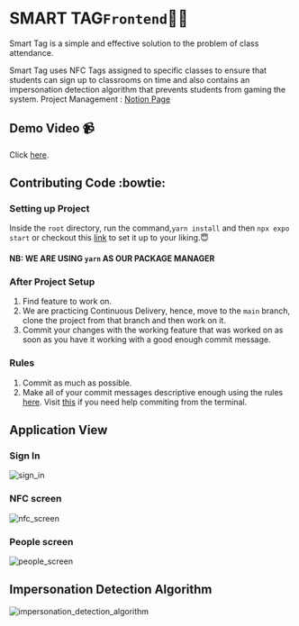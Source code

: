 # SMART TAG`Frontend`😶‍🌫️

Smart Tag is a simple and effective solution to the problem of class attendance.

Smart Tag uses NFC Tags assigned to specific classes to ensure that students can sign up to classrooms on time and also contains an impersonation detection algorithm that prevents students from gaming the system.
Project Management : [Notion Page](https://www.notion.so/Teamspace-Home-fba74a5d54be44d49325709de4ed9b68)
## Demo Video 📹

 Click [here](https://drive.google.com/file/d/1HPKHIb4zaa8NgOTDNkesDOOLULR7-OA8/view?usp=drive_link). 

## Contributing Code :bowtie:

### Setting up Project

Inside the `root` directory, run the command,`yarn install` and then `npx expo start` or checkout this [link](https://docs.expo.dev/get-started/create-a-project/) to set it up to your liking.:innocent:

#### NB: WE ARE USING `yarn` AS OUR PACKAGE MANAGER

### After Project Setup

1. Find feature to work on.
2. We are practicing Continuous Delivery, hence, move to the `main` branch, clone the project from that branch and then work on it.
3. Commit your changes with the working feature that was worked on as soon as you have it working with a good enough commit message.

### Rules
1. Commit as much as possible.
2. Make all of your commit messages descriptive enough using the rules [here](https://commit.style/). Visit [this](https://ohshitgit.com/) if you need help commiting from the terminal.

## Application View 
### Sign In
![sign_in](images/sign_in.png)

### NFC screen
![nfc_screen](images/nfc_screen.png)

### People screen
![people_screen](images/people_screen.png)


## Impersonation Detection Algorithm
![impersonation_detection_algorithm](images/impersonation_detection_algorithm.png)
